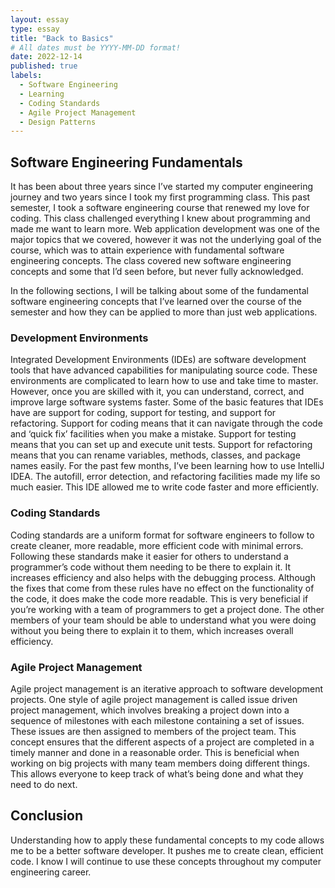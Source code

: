 ```yaml
---
layout: essay
type: essay
title: "Back to Basics"
# All dates must be YYYY-MM-DD format!
date: 2022-12-14
published: true
labels:
  - Software Engineering
  - Learning
  - Coding Standards
  - Agile Project Management
  - Design Patterns
---
```


## Software Engineering Fundamentals

It has been about three years since I’ve started my computer engineering journey and two years since I took my first programming class. This past semester, I took a software engineering course that renewed my love for coding. This class challenged everything I knew about programming and made me want to learn more. Web application development was one of the major topics that we covered, however it was not the underlying goal of the course, which was to attain experience with fundamental software engineering concepts. The class covered new software engineering concepts and some that I’d seen before, but never fully acknowledged.

In the following sections, I will be talking about some of the fundamental software engineering concepts that I’ve learned over the course of the semester and how they can be applied to more than just web applications.

### Development Environments

Integrated Development Environments (IDEs) are software development tools that have advanced capabilities for manipulating source code. These environments are complicated to learn how to use and take time to master. However, once you are skilled with it, you can understand, correct, and improve large software systems faster. Some of the basic features that IDEs have are support for coding, support for testing, and support for refactoring. Support for coding means that it can navigate through the code and ‘quick fix’ facilities when you make a mistake. Support for testing means that you can set up and execute unit tests. Support for refactoring means that you can rename variables, methods, classes, and package names easily. For the past few months, I’ve been learning how to use IntelliJ IDEA. The autofill, error detection, and refactoring facilities made my life so much easier. This IDE allowed me to write code faster and more efficiently.

### Coding Standards

Coding standards are a uniform format for software engineers to follow to create cleaner, more readable, more efficient code with minimal errors. Following these standards make it easier for others to understand a programmer’s code without them needing to be there to explain it. It increases efficiency and also helps with the debugging process. Although the fixes that come from these rules have no effect on the functionality of the code, it does make the code more readable. This is very beneficial if you’re working with a team of programmers to get a project done. The other members of your team should be able to understand what you were doing without you being there to explain it to them, which increases overall efficiency.

### Agile Project Management

Agile project management is an iterative approach to software development projects. One style of agile project management is called issue driven project management, which involves breaking a project down into a sequence of milestones with each milestone containing a set of issues. These issues are then assigned to members of the project team. This concept ensures that the different aspects of a project are completed in a timely manner and done in a reasonable order. This is beneficial when working on big projects with many team members doing different things. This allows everyone to keep track of what’s being done and what they need to do next.

## Conclusion

Understanding how to apply these fundamental concepts to my code allows me to be a better software developer. It pushes me to create clean, efficient code. I know I will continue to use these concepts throughout my computer engineering career.